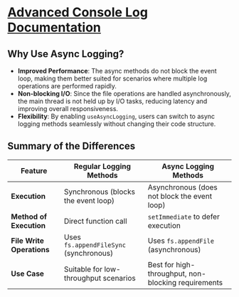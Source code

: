 # [Advanced Console Log Documentation](/docs/)

## Why Use Async Logging?

- **Improved Performance**: The async methods do not block the event loop, making them better suited for scenarios where multiple log operations are performed rapidly.
- **Non-blocking I/O**: Since the file operations are handled asynchronously, the main thread is not held up by I/O tasks, reducing latency and improving overall responsiveness.
- **Flexibility**: By enabling `useAsyncLogging`, users can switch to async logging methods seamlessly without changing their code structure.

## Summary of the Differences

| **Feature**               | **Regular Logging Methods**            | **Async Logging Methods**                           |
| ------------------------- | -------------------------------------- | --------------------------------------------------- |
| **Execution**             | Synchronous (blocks the event loop)    | Asynchronous (does not block the event loop)        |
| **Method of Execution**   | Direct function call                   | `setImmediate` to defer execution                   |
| **File Write Operations** | Uses `fs.appendFileSync` (synchronous) | Uses `fs.appendFile` (asynchronous)                 |
| **Use Case**              | Suitable for low-throughput scenarios  | Best for high-throughput, non-blocking requirements |
